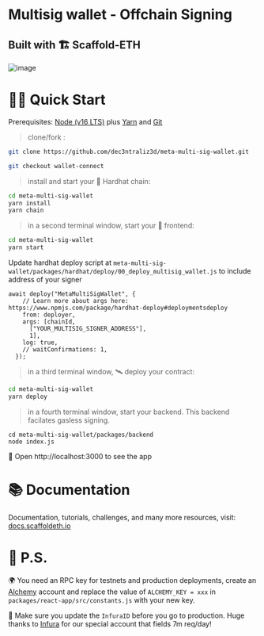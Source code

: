 # Multisig wallet - Offchain Signing 
## Built with 🏗 Scaffold-ETH

![image](https://user-images.githubusercontent.com/96781385/155885332-0788e2ac-bfe1-4acb-acfe-fa0cc7285cb5.png)


# 🏄‍♂️ Quick Start

Prerequisites: [Node (v16 LTS)](https://nodejs.org/en/download/) plus [Yarn](https://classic.yarnpkg.com/en/docs/install/) and [Git](https://git-scm.com/downloads)

> clone/fork :

```bash
git clone https://github.com/dec3ntraliz3d/meta-multi-sig-wallet.git

git checkout wallet-connect 
```

> install and start your 👷‍ Hardhat chain:

```bash
cd meta-multi-sig-wallet
yarn install
yarn chain
```

> in a second terminal window, start your 📱 frontend:

```bash
cd meta-multi-sig-wallet
yarn start
```


 Update hardhat deploy script at `meta-multi-sig-wallet/packages/hardhat/deploy/00_deploy_multisig_wallet.js` to include address of your signer

```
await deploy("MetaMultiSigWallet", {
    // Learn more about args here: https://www.npmjs.com/package/hardhat-deploy#deploymentsdeploy
    from: deployer,
    args: [chainId,
      ["YOUR_MULTISIG_SIGNER_ADDRESS"],
      1],
    log: true,
    // waitConfirmations: 1,
  });

```

> in a third terminal window, 🛰 deploy your contract:

```bash
cd meta-multi-sig-wallet
yarn deploy
```

> in a fourth terminal window, start your backend. This backend facilates gasless signing. 

```
cd meta-multi-sig-wallet/packages/backend
node index.js
```

📱 Open http://localhost:3000 to see the app

# 📚 Documentation

Documentation, tutorials, challenges, and many more resources, visit: [docs.scaffoldeth.io](https://docs.scaffoldeth.io)


# 💌 P.S.

🌍 You need an RPC key for testnets and production deployments, create an [Alchemy](https://www.alchemy.com/) account and replace the value of `ALCHEMY_KEY = xxx` in `packages/react-app/src/constants.js` with your new key.

📣 Make sure you update the `InfuraID` before you go to production. Huge thanks to [Infura](https://infura.io/) for our special account that fields 7m req/day!
